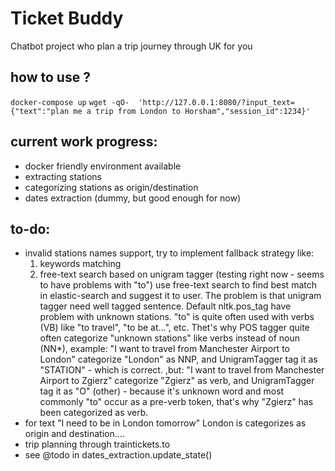 # Ticket Buddy
Chatbot project who plan a trip journey through UK for you

## how to use ?

`docker-compose up`
`wget -qO-  'http://127.0.0.1:8080/?input_text={"text":"plan me a trip from London to Horsham","session_id":1234}'`

## current work progress:

- docker friendly environment available
- extracting stations
- categorizing stations as origin/destination
- dates extraction (dummy, but good enough for now)

## to-do: 
- invalid stations names support, try to implement fallback strategy like:
    1. keywords matching
    2. free-text search based on unigram tagger (testing right now - seems to have problems with "to")
       use free-text search to find best match in elastic-search and suggest it to user.
       The problem is that unigram tagger need well tagged sentence. Default nltk.pos_tag
       have problem with unknown stations. "to" is quite often used with verbs (VB) like
       "to travel", "to be at...", etc. Thet's why POS tagger quite often categorize "unknown stations" like
       verbs instead of noun (NN*), example:
       "I want to travel from Manchester Airport to London" categorize "London" as NNP, and UnigramTagger
       tag it as "STATION" - which is correct.
       ,but:
       "I want to travel from Manchester Airport to Zgierz" categorize "Zgierz" as verb, and UnigramTagger
       tag it as "O" (other) - because it's unknown word and most commonly "to" occur as a pre-verb token, 
       that's why "Zgierz" has been categorized as verb.
- for text "I need to be in London tomorrow" London is categorizes as origin and destination....        
- trip planning through traintickets.to
- see @todo in dates_extraction.update_state() 
